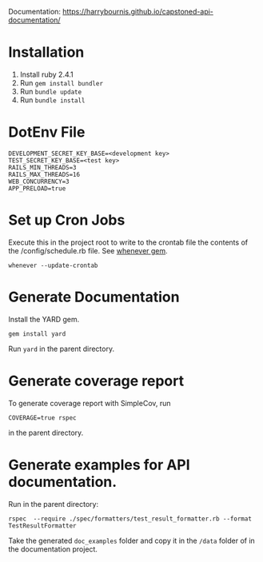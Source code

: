Documentation: https://harrybournis.github.io/capstoned-api-documentation/

# Installation
1. Install ruby 2.4.1
2. Run `gem install bundler`
3. Run `bundle update`
4. Run `bundle install`

# DotEnv File
```
DEVELOPMENT_SECRET_KEY_BASE=<development key>
TEST_SECRET_KEY_BASE=<test key>
RAILS_MIN_THREADS=3
RAILS_MAX_THREADS=16
WEB_CONCURRENCY=3
APP_PRELOAD=true
```

# Set up Cron Jobs
Execute this in the project root to write to
the crontab file the contents of the /config/schedule.rb file.
See [whenever gem](https://github.com/javan/whenever).

```
whenever --update-crontab
```

# Generate Documentation
Install the YARD gem.

```
gem install yard
```

Run `yard` in the parent directory.

# Generate coverage report
To generate coverage report with SimpleCov, run

`COVERAGE=true rspec`

in the parent directory.

# Generate examples for API documentation.
Run in the parent directory:

```
rspec  --require ./spec/formatters/test_result_formatter.rb --format TestResultFormatter
```

Take the generated `doc_examples` folder and copy it in the `/data` folder of in the documentation project.
